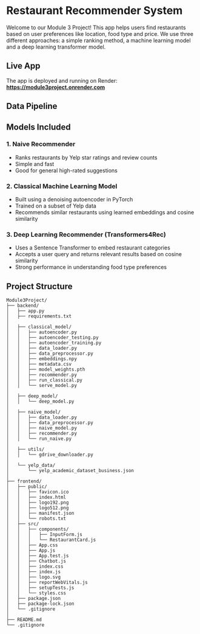 # Restaurant Recommender System

Welcome to our Module 3 Project! This app helps users find restaurants based on user preferences like location, food type and price. We use three different approaches: a simple ranking method, a machine learning model and a deep learning transformer model.

## Live App

The app is deployed and running on Render:  
**https://module3project.onrender.com**

## Data Pipeline



## Models Included

### 1. Naive Recommender
- Ranks restaurants by Yelp star ratings and review counts
- Simple and fast
- Good for general high-rated suggestions

### 2. Classical Machine Learning Model
- Built using a denoising autoencoder in PyTorch
- Trained on a subset of Yelp data
- Recommends similar restaurants using learned embeddings and cosine similarity

### 3. Deep Learning Recommender (Transformers4Rec)
- Uses a Sentence Transformer to embed restaurant categories
- Accepts a user query and returns relevant results based on cosine similarity
- Strong performance in understanding food type preferences

## Project Structure
```
Module3Project/  
├── backend/  
│   ├── app.py  
│   ├── requirements.txt  
│  
│   ├── classical_model/  
│   │   ├── autoencoder.py  
│   │   ├── autoencoder_testing.py  
│   │   ├── autoencoder_training.py  
│   │   ├── data_loader.py  
│   │   ├── data_preprocessor.py  
│   │   ├── embeddings.npy  
│   │   ├── metadata.csv  
│   │   ├── model_weights.pth  
│   │   ├── recommender.py  
│   │   ├── run_classical.py  
│   │   └── serve_model.py  
│  
│   ├── deep_model/  
│   │   └── deep_model.py  
│  
│   ├── naive_model/  
│   │   ├── data_loader.py  
│   │   ├── data_preprocessor.py  
│   │   ├── naive_model.py  
│   │   ├── recommender.py  
│   │   └── run_naive.py  
│  
│   ├── utils/  
│   │   └── gdrive_downloader.py  
│  
│   └── yelp_data/  
│       └── yelp_academic_dataset_business.json  
│  
├── frontend/  
│   ├── public/  
│   │   ├── favicon.ico  
│   │   ├── index.html  
│   │   ├── logo192.png  
│   │   ├── logo512.png  
│   │   ├── manifest.json  
│   │   └── robots.txt  
│   ├── src/  
│   │   ├── components/  
│   │   │   ├── InputForm.js  
│   │   │   └── RestaurantCard.js  
│   │   ├── App.css  
│   │   ├── App.js  
│   │   ├── App.test.js  
│   │   ├── Chatbot.js  
│   │   ├── index.css  
│   │   ├── index.js  
│   │   ├── logo.svg  
│   │   ├── reportWebVitals.js  
│   │   ├── setupTests.js  
│   │   └── styles.css  
│   ├── package.json  
│   ├── package-lock.json  
│   └── .gitignore  
│  
├── README.md  
└── .gitignore
```

